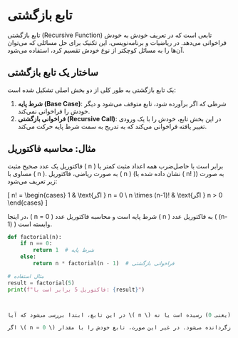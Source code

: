 # تابع بازگشتی

تابع بازگشتی (Recursive Function) تابعی است که در تعریف خودش به خودش فراخوانی می‌دهد. در ریاضیات و برنامه‌نویسی، این تکنیک برای حل مسائلی که می‌توان آن‌ها را به مسائل کوچکتر از نوع خودش تقسیم کرد، استفاده می‌شود.

## ساختار یک تابع بازگشتی

یک تابع بازگشتی به طور کلی از دو بخش اصلی تشکیل شده است:
1. **شرط پایه (Base Case)**: شرطی که اگر برآورده شود، تابع متوقف می‌شود و دیگر خودش را فراخوانی نمی‌کند.
2. **فراخوانی بازگشتی (Recursive Call)**: در این بخش تابع، خودش را با یک ورودی تغییر یافته فراخوانی می‌کند که به تدریج به سمت شرط پایه حرکت می‌کند.

## مثال: محاسبه فاکتوریل

فاکتوریل یک عدد صحیح مثبت \( n \) برابر است با حاصل‌ضرب همه اعداد مثبت کمتر یا مساوی با \( n \). به صورت ریاضی، فاکتوریل \( n \) (نشان داده شده با \( n! \)) به صورت زیر تعریف می‌شود:

\[
n! = \begin{cases} 
1 & \text{اگر } n = 0 \\
n \times (n-1)! & \text{اگر } n > 0 
\end{cases}
\]

در اینجا، \( n = 0 \) شرط پایه است و محاسبه فاکتوریل عدد \( n \) به فاکتوریل عدد \( (n-1) \) وابسته است.

```python
def factorial(n):
    if n == 0:
        return 1  # شرط پایه
    else:
        return n * factorial(n - 1)  # فراخوانی بازگشتی

# مثال استفاده
result = factorial(5)
print(f"فاکتوریل 5 برابر است با: {result}")



در این تابع، ابتدا بررسی می‌شود که آیا \( n \) به شرط پایه (یعنی 0) رسیده است یا نه.

اگر \( n = 0 \) باشد، مقدار 1 بازگردانده می‌شود. در غیر این صورت، تابع خودش را با مقدار \( n - 1 \) فراخوانی می‌کند و نتیجه را در \( n \) ضرب می‌کند.
